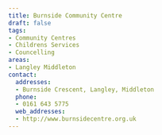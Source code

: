 ```yaml
---
title: Burnside Community Centre
draft: false
tags:
- Community Centres
- Childrens Services
- Councelling
areas:
- Langley Middleton
contact:
  addresses:
  - Burnside Crescent, Langley, Middleton
  phone:
  - 0161 643 5775
  web_addresses:
  - http://www.burnsidecentre.org.uk
---
```


